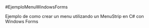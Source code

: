#EjemploMenuWindowsForms

Ejemplo de como crear un menu utilizando un MenuStrip en C# con Windows Forms